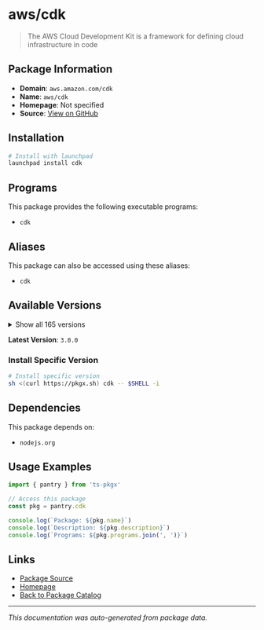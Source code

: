 # aws/cdk

> The AWS Cloud Development Kit is a framework for defining cloud infrastructure in code

## Package Information

- **Domain**: `aws.amazon.com/cdk`
- **Name**: `aws/cdk`
- **Homepage**: Not specified
- **Source**: [View on GitHub](https://github.com/pkgxdev/pantry/tree/main/projects/aws.amazon.com/cdk/package.yml)

## Installation

```bash
# Install with launchpad
launchpad install cdk
```

## Programs

This package provides the following executable programs:

- `cdk`

## Aliases

This package can also be accessed using these aliases:

- `cdk`

## Available Versions

<details>
<summary>Show all 165 versions</summary>

- `3.0.0`, `2.1020.1`, `2.1020.0`, `2.1019.2`, `2.1019.1`
- `2.1019.0`, `2.1018.1`, `2.1018.0`, `2.1017.1`, `2.1017.0`
- `2.1016.1`, `2.1016.0`, `2.1015.0`, `2.1014.0`, `2.1013.0`
- `2.1012.0`, `2.1011.0`, `2.1010.0`, `2.1009.0`, `2.1008.0`
- `2.1007.0`, `2.1006.0`, `2.1005.0`, `2.1004.0`, `2.1003.0`
- `2.1002.0`, `2.1001.0`, `2.1000.3`, `2.1000.2`, `2.1000.1`
- `2.1000.0`, `2.179.0`, `2.178.2`, `2.178.1`, `2.178.0`
- `2.177.0`, `2.176.0`, `2.175.1`, `2.175.0`, `2.174.1`
- `2.174.0`, `2.173.4`, `2.173.3`, `2.173.2`, `2.173.1`
- `2.173.0`, `2.172.0`, `2.171.1`, `2.171.0`, `2.170.0`
- `2.169.0`, `2.168.0`, `2.167.2`, `2.167.1`, `2.167.0`
- `2.166.0`, `2.165.0`, `2.164.1`, `2.164.0`, `2.163.1`
- `2.163.0`, `2.162.1`, `2.162.0`, `2.161.1`, `2.161.0`
- `2.160.0`, `2.159.1`, `2.159.0`, `2.158.0`, `2.157.0`
- `2.156.0`, `2.155.0`, `2.154.1`, `2.154.0`, `2.153.0`
- `2.152.0`, `2.151.1`, `2.151.0`, `2.150.0`, `2.149.0`
- `2.148.1`, `2.148.0`, `2.147.3`, `2.147.2`, `2.147.1`
- `2.147.0`, `2.146.0`, `2.145.0`, `2.144.0`, `2.143.1`
- `2.143.0`, `2.142.1`, `2.142.0`, `2.141.0`, `2.140.0`
- `2.139.1`, `2.139.0`, `2.138.0`, `2.137.0`, `2.136.1`
- `2.136.0`, `2.135.0`, `2.134.0`, `2.133.0`, `2.132.1`
- `2.132.0`, `2.131.0`, `2.130.0`, `2.129.0`, `2.128.0`
- `2.127.0`, `2.126.0`, `2.125.0`, `2.124.0`, `2.123.0`
- `2.122.0`, `2.121.1`, `2.121.0`, `2.120.0`, `2.119.0`
- `2.118.0`, `2.117.0`, `2.116.1`, `2.116.0`, `2.115.0`
- `2.114.1`, `2.114.0`, `2.113.0`, `2.112.0`, `2.111.0`
- `2.110.1`, `2.110.0`, `2.109.0`, `2.108.1`, `2.108.0`
- `2.107.0`, `2.106.1`, `2.106.0`, `2.105.0`, `2.104.0`
- `2.103.1`, `2.103.0`, `2.102.1`, `2.102.0`, `2.101.1`
- `2.101.0`, `2.100.0`, `2.99.1`, `2.99.0`, `2.98.0`
- `2.97.1`, `2.97.0`, `2.96.2`, `2.96.1`, `2.96.0`
- `2.95.1`, `2.95.0`, `2.94.0`, `2.93.0`, `2.92.0`
- `2.91.0`, `2.90.0`, `2.89.0`, `2.88.0`, `2.87.0`

</details>

**Latest Version**: `3.0.0`

### Install Specific Version

```bash
# Install specific version
sh <(curl https://pkgx.sh) cdk -- $SHELL -i
```

## Dependencies

This package depends on:

- `nodejs.org`

## Usage Examples

```typescript
import { pantry } from 'ts-pkgx'

// Access this package
const pkg = pantry.cdk

console.log(`Package: ${pkg.name}`)
console.log(`Description: ${pkg.description}`)
console.log(`Programs: ${pkg.programs.join(', ')}`)
```

## Links

- [Package Source](https://github.com/pkgxdev/pantry/tree/main/projects/aws.amazon.com/cdk/package.yml)
- [Homepage](#)
- [Back to Package Catalog](../../../package-catalog.md)

---

*This documentation was auto-generated from package data.*
